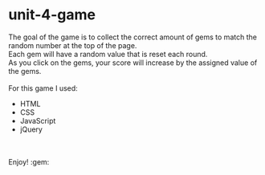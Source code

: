 # unit-4-game

The goal of the game is to collect the correct amount of gems to match the random number at the top of the page.
<br> 
Each gem will have a random value that is reset each round. 
<br>
As you click on the gems, your score will increase by the assigned value of the gems. 
<br>
<br>
For this game I used:
* HTML
* CSS
* JavaScript
* jQuery 
<br>
<br>
Enjoy! :gem: 